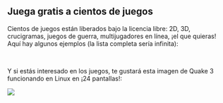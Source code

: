 

<div id="corps">

<h2>Juega gratis a cientos de juegos</h2>

Cientos de juegos están liberados bajo la licencia libre: 2D, 3D, crucigramas, juegos de guerra, multijugadores en línea, ¡el que quieras! Aquí hay algunos ejemplos (la lista completa sería infinita):

<div id="items">



<br class="clearboth" />
</div>

Y si estás interesado en los juegos, te gustará esta imagen de Quake 3 funcionando en Linux en ¡24 pantallas!:

<a href="Images/quake_24_screens.jpg"><img src="Images/quake_24_screens_thumbnail.jpg" /></a>

</div>


